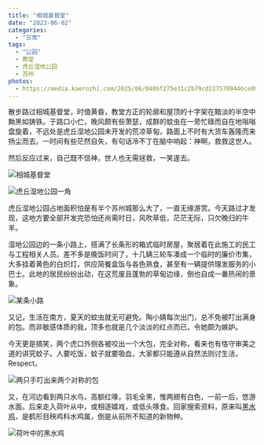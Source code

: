 ```yaml
---
title: "相城基督堂"
date: "2023-06-02"
categories: 
  - "日常"
tags:
  - "公园"
  - 教堂
  - 虎丘湿地公园
  - 苏州
photos:
  - https://media.kaerozhi.com/2025/06/040bf275e31c2b79cd2275709446ce09.webp
---
```

散步路过相城基督堂，时值黄昏，教堂方正的轮廓和屋顶的十字架在黯淡的半空中黝黑如铸铁。于路口小伫，晚风颇有些萧瑟，成群的蚊虫在一旁忙碌而自在地嗡嗡盘旋着，不远处是虎丘湿地公园未开发的荒凉草甸，路面上不时有大货车轰隆而来扬尘而去。一时间有些茫然自失，有句话冷不丁在脑中响起：神啊，救救这世人。

然后反应过来，自己既不信神，世人也无需拯救，一笑遂去。

![相城基督堂](https://media.kaerozhi.com/2025/06/f147771d68c0abfee09711fa8d6f8f37.webp)

<!-- more -->

![虎丘湿地公园一角](https://media.kaerozhi.com/2025/06/97a3f4fbae971a7ea0a1d632d2787c99.webp)

虎丘湿地公园占地面积怕是有半个苏州城那么大了，一直无缘游赏。今天路过才发现，这地方要全部开发完恐怕还尚需时日，风吹草低，茫茫无际，只欠晚归的牛羊。

湿地公园边的一条小路上，搭满了长条形的箱式临时房屋，聚居着在此施工的民工与工程相关人员。差不多是晚饭时间了，十几辆三轮车凑成一个临时的廉价市集，大多挂着黄色的白炽灯，供应简餐盒饭与各色熟食，甚至有一辆提供理发服务的小巴士。此地的居民纷纷出动，在这荒废且蓬勃的草甸边缘，倒也自成一番热闹的景象。

![某条小路](https://media.kaerozhi.com/2025/06/ac943076047c0738c174e3b893394ffa.webp)

又记，生活在南方，夏天的蚊虫就无可避免。陶小婧每次出门，总不免被叮出满身的包。而非敏感体质的我，顶多也就是几个淡淡的红点而已，令她颇为嫉妒。

今天更是搞笑，两个虎口外侧各被咬出一个大包，完全对称，看来也有恪守审美之道的讲究蚊子。人要吃饭，蚊子就要吸血，大家都只能遵从自然法则讨生活，Respect。

![两只手叮出来两个对称的包](https://media.kaerozhi.com/2025/06/89f2dd14fc50aedd9f5bd086932ff541.webp)

又，在河边看到两只水鸟，高额红喙，羽毛全黑，惟两翅有白色，一前一后，悠游水面。后来走入荷叶从中，或相逐嬉戏，或低头啄食。回家搜索资料，原来叫[黑水鸡](https://baike.baidu.com/item/%E9%BB%91%E6%B0%B4%E9%B8%A1/4524074)，是鹤形目秧鸡科水鸡属，倒是从前所不知道的新物种。

![荷叶中的黑水鸡](https://media.kaerozhi.com/2025/06/24cf687a5072c4a158562990776d3af6.webp)